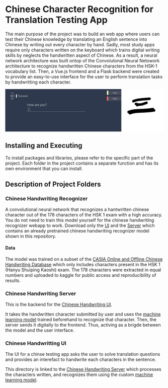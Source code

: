 # Chinese Character Recognition for Translation Testing App

The main purpose of the project was to build an web app where users can test their Chinese knowledge by translating an English sentence into Chinese by writing out every character by hand. Sadly, most study apps require only characters written on the keyboard which trains digital writing skills by neglects the handwritten aspect of Chinese. As a result, a neural network architecture was built ontop of the Convolutonal Neural Netowork architecture to recognize handwritten Chinese characters from the HSK-1 vocabulary list. Then, a Vue.js frontend and a Flask backend were created to provide an easy-to-use interface for the user to perform translation tasks by handwritting each character. 

![Demo](/figs/demo.png)

## Installing and Executing

To install packages and libraries, please refer to the specific part of the project. Each folder in the project contains a separate function and has its own environment that you can install.

## Description of Project Folders

### Chinese Handwriting Recognizer

A convolutional neural network that recognizes a hantwritten chinese character out of the 178 characters of the HSK 1 exam with a high accuracy. You do not need to train this model yourself for the chinese handwriting recognizer webapp to work. Download only the [UI](chinese_handwriting_interface) and the [Server](chinese_handwriting_server) which contains an already pretrained chinese handwriting recognizer model shown in this repository.

#### Data
The model was trained on a subset of the [CASIA Online and Offline Chinese Handwriting Database](https://nlpr.ia.ac.cn/databases/handwriting/Download.html) which only includes characters present in the HSK 1 (Hanyu Shuiping Kaoshi) exam. The 178 characters were extracted in equal numbers and uploaded to kaggle for public access and reproducibility of results.

### Chinese Handwriting Server

This is the backend for the [Chinese Handwriting UI](chinese_handwriting_interface).

It takes the handwritten character submitted by user and uses the [machine learning model](chinese_handwriting_recognizer) trained beforehand to recognize that character. Then, the server sends it digitally to the frontend. Thus, activing as a brigde between the model and the user interface.

### Chinese Handwritting UI

The UI for a chinse testing app asks the user to solve translation questions and provides an interefact to handwrite each characters in the sentence.

This directory is linked to the [Chinese Handwriting Server](chinese_handwriting_server) which processes the characters written, and recognizes them using the custom [machine learning model](chinese_handwriting_recognizer).

